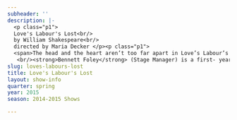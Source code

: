 ```yaml
---
subheader: ''
description: |-
  <p class="p1">
  Love's Labour's Lost<br/>
  by William Shakespeare<br/>
  directed by Maria Decker </p><p class="p1">
  <span>The head and the heart aren’t too far apart in Love’s Labour’s Lost, written by William Shakespeare and directed by Maria Decker. Tangled up in the ivy league of the 1940s, four young scholars must choose between their ivory tower and the wits of four brilliant coeds. Together they employ pranks and poetry in pursuit of love, challenging an over-serious academy with humor and youth. As graduation looms, the students must decide what moments they’ll cherish and what follies they’ll leave behind.</span></p><p><strong>Sam Audette</strong> (Longaville) is a second-year majoring in Law, Letters, Society. This year he has also acted in <em>Amadeus</em> and <em>Frankenstein</em>.</p><p><strong>Brandon Callender</strong> (Berowne) is a third-year in the College studying Computer Science. He has previously appeared in Selections from <em>Angels in America</em> (Joe), Henry V (Chorus), <em>A Midsummer Night's Dream</em> (Theseus/Mustardseed), <em>Hedda Gabler</em> (Brack), <em>Hotel Nepenthe</em> (Ensemble), A Scene From <em>Richard III</em> (Richard III), and several New Work Week shows. </p><p><strong>Eleanor Clifford </strong>(Maria) is a third-year HIPS major in the College. With University Theater, she previously appeared in <em>Hedda Gabler</em> (Hedda), <em>Henry VI</em> (Rutland), Winter 2012 Workshops, and <em>The Real Thing</em> (Annie), as well as having directed <em>Fifth Planet</em> and <em>First Love</em>. She is the Interim Education Chair for the Dean's Men Board and also performs with Le Vorris and Vox Circus.</p><p><strong>Alexander Eichner</strong> (Holofernes and Choreographer) is a second-year in the college tentatively double-majoring in History and Math. Previous show credits include <em>As You Like It</em>, <em>Thrill Me</em>, <em>A Crackup at the Race Riots</em>, <em>Henry V</em>, and <em>Amadeus</em>.</p><p><strong>Hanna Gregor</strong> (Costard) As a first-year Ecomics major from Hong Kong, this is her first Dean's Men production and her American debut. Previous show credits include Florence Unger in <em>The Odd Couple</em> and Mrs Smith in <em>The Bald Soprano</em>. She is a cast member of Occam's Razor and a dancer of Chicago Raas.</p><p><strong>Neal Jochmann</strong> (Don Armado) is a second-year studying Computer Science and East Asian Languages and Civilizations. His previous theater credits include UT's Winter 2015 production of <em>Amadeus</em> (Count Strack) and a Fall 2014 UT Workshop (Burrs,<em> What A Wild Party!</em>). </p><p><strong>Ruben Lesnick</strong> (Dumaine)​ is a third--year Biology major, and as such he fully endorses the practice of studying and forsaking all worldly pleasures for three years. Previous roles include Louis Ironson (Selections from <em>Angels in America: Millennium Approaches</em>), Silvius (<em>As You Like It</em>), and several roles in productions by the Classical Entertainment Society.</p><p><strong>Jakob Solheim</strong> (Anthony Dull, Mercade) is a first-year Economics and Public Policy major. This is his first Dean's Men show, although he has previously performed in CES's <em>Life of Galileo</em> (Galileo) and UT's <em>Amadeus</em> (Majordomo, Cook, Priest). </p><p><strong>Amelia Soth</strong> (Rosaline) is a second-year Near Eastern Languages and Civilizations major. This is her first UT production.</p><p><strong>Si Squires-Kasten</strong> (Boyet, Nathaniel) is a first-year English and Public Policy major. This is his third University Theater show, and his second with the Dean's Men.</p><p><strong>Maggie Strahan</strong> (Jaquenetta) is a first-year TAPS major. Recent shows include <em>Amadeus</em> (Teresa) and <em>Talk To Me Like the Rain and Let Me Listen</em> (Woman).</p><p><strong>Peyton Walker</strong> (Katharine) ​is a first year Visual Arts and/or Art History Major. Other UT experiences include Katherina Cavalieri in <em>Amadeus</em> and Kate in <em>What a Wild Party</em>.</p><p><strong>Elise Wander</strong> (Princess of France)​is a fourth-year English and Gender Studies major. She entered UT in her first year with <em>Cymbeline</em>, also an outdoor Dean's Men show, and is grateful to come full circle with <em>Love's Labour's Lost</em>. She has been honored to be a part of the Dean's Men and UT community.</p><p><strong>Tempest Wisdom</strong> (Moth) is so grateful for the opportunity to be in a Shakespeare show after so long! The last time was in the 8th grade, so it's about time to get back to the Bard! She is a first year TAPS major and this is her first show with UT. She is also a member of Attori Senza Paura, UChicago's Commedia dell'Arte troupe.</p><p><strong>Chase Woods </strong>(Ferdinand) is a second-year student in the College majoring in Public Policy and considering a minor in Theatre and Performance Studies. This is his third production with UT, his second with the Dean's Men.</p><p><strong>Maria Decker </strong>(Director) is a fourth-year Mathematics major and Polish Studies minor.  This is her tenth and last UT production--her fourth with the Dean's Men--and she couldn't be more thankful for all that this wonderful community has given her over the past four years.  Her previous credits include <em>Cowboy Mouth</em> (Stage Manager), <em>Closer</em> (Lighting Designer), <em>A Midsummer Night's Dream </em>(Props Designer), the 2014 Winter Workshop <em>Sure Thing</em> (Director), and<em> As You Like It</em> (Stage Manager) among many others. <br/>
   <br/><strong>Bennett Foley</strong> (Stage Manager) is a first- year Computer Science major who has worked on several shows, including  working as SM on three productions during high school, as ALD on <em>Macbeth</em> and as ASM on <em>Fifth Planet</em>.</p> <p><strong>Gabriel Levine </strong>(Dramaturge) is a second-year studying Fundamentals and Computational Neuroscience. Previous UT credits include <em>Hamtletmachine</em>, <em>Godspell</em>, <em>Endgame</em>, and <em>Cowboy Mouth</em>.</p><p><strong>Dan Lastres</strong> (Sound Designer) is a first-year English major and Music minor. This is his second show with the Dean’s Men, he worked as an assistant set designer last quarter on <em>Richard II</em>, and he is a performing member of Occam’s Razor.</p><p><strong>Colin Garon</strong> (Props and Scenic Designer) is a first-year who has previously co-props designed for <em>Amadeus</em> and <em>Endgame</em>.</p><p><strong>Jack Phillips</strong> (Costume Designer) is a fourth-year Biology major. He costume designed <em>The Clean House</em>, <em>As You Like It</em>, and <em>Henry VI</em>, set designed<em> This is Our Youth</em>, assisted costumes on <em>Much Ado About Nothing</em> and <em>Cymbeline</em>, and assisted in other capacities on <em>Twelfth Night</em>, <em>Henry IV, Part 1</em>, and <em>The Violet Hour</em>.</p><p><strong>Michaela Voit</strong> (Dean's Men Liaison) is a second-year English and Public Policy major. Having acted previously in four Dean's Men shows, she currently serves as the Art Chair on the Dean’s Men Board and the Dean's Men Representative to UT Committee.</p> <p><strong>Miles Richardson </strong>(Music Director) is a second-year majoring in Biology and Music.</p><p><strong>Christian-Nicholas Castro</strong> (Assistant Lighting Designer) is a first-year prospective Psychology and TAPS major. High school productions he has worked on include <em>Little Shop of Horrors, Antigone, FAME, Guys &amp; Dolls, Our Town </em>and<em> Persephone</em>. He served as Stage Mgr., Light and Sound Opr,, Stage Hand and actor (Nicely-Nicely Johnson). UT and other theater group credits include <em>Macbeth</em> (Sound Asst.), <em>Cowboy</em> <em>Mouth</em> (Sound Asst.), CES's <em>Frankenstein</em> (Sound Asst.), Logan's Puppet Festival: <em>The Temp</em> (Light Asst.), and CES's Haunted House. This quarter he is also working as Asst. Props Designer for <em>The Effect of Gamma Rays on Man-in-the-Moon Marigolds</em>.</p><p><strong>Charlotte Rieder </strong>(Assistant Costume Design) is a first-year Math major. This is her second UT/Dean's Men show, having assistant directed <em>Henry V</em> fall quarter. </p><p><strong>Alice Sheehan</strong> (Master Electrician) is a first-year History major, with a possible TAPS minor. She worked as Lighting Designer on <em>Amadeus</em> and the Assistant Lighting Designer on <em>Endgame</em>.</p><p><strong>Brandon McCallister</strong> (Assistant Director) is a first-year in the College majoring in Biology. This is Brandon's third show with the Dean's Men. He has previously assistant stage managed for both<em> Henry V </em>and <em>Richard II</em>. </p><p><strong>Emily Cambias</strong> (Assistant Props Master) is a first-year in the College majoring in History. This is her second show with University Theater, and her first foray into prop design. She was Lighting Assistant for the play <em>Cowboy Mouth</em> this past winter quarter.</p><p><strong>Vivian Zhang</strong> (Assistant Set Designer) is a first-year prospective Economics major, Previously, she was also an assistant set designer for <em>Closer</em> by Patrick Marber this past fall quarter.</p><p><strong>Daniel Heins</strong> (Lighting Designer)​is proud to be a Dean's Man, this being his third Dean's Men show. He has worked lights and set in assorted capacities for numerous shows among assorted groups.</p><p><strong>Mariel Shlomchik</strong> (Production Manager)​is a second year Biology major. This is her seventh show and fifth with the Dean’s Men, and she couldn’t be happier working on this show. Her previous credits include <em>As You Like It</em> (Assistant Stage Manager), <em>Much Ado About Nothing</em> (Assistant Stage Manager), <em>Clean House</em> (Assistant Director), <em>Henry V</em> (Stage Manager) and <em>Cowboy Mouth</em> (Production Manager).</p><p><strong>Jenny Haar </strong>(Tenor Sax and Bassoon) ​is a first--year tentatively majoring in Computer Science with a minor in Music. She is involved with the University Chamber Orchestra, Early Music Ensemble, and Pep Band, playing various woodwinds. She has never been in a play before, but she has done a number of pit orchestras for musicals; favorite shows include <em>Shrek: the Musical</em>, <em>Seussical: the Musical</em>, and <em>Once Upon a Mattress</em>.</p><p><strong>Rachel Taub</strong> (Double Bass) ​is a first-year Classics major. She is a member of the University Chamber Orchestra. Recent pit orchestras she’s performed in include <em>The Yeomen of the Guard</em>, <em>How to Succeed in Business Without Really Trying</em>, and <em>Carousel</em>.</p> <p><strong>Aaron Bao</strong> (Trumpet)​ is a second-year Math and Philosophy major involved in the UChicago jazz X-tet. Other than a fifth grade school play where, as Remus in the Roman founding myth, his only role was to be killed by a rock, this is his first theater experience.</p><p><strong>Josh Turner </strong>(Alto Saxophone) ​is a first--year (most likely) Physics and Math major with a minor in Music. He is in the University Jazz X-Tet, playing sax, and is involved with the CJEP playing both sax and piano. He has played in a pit orchestra once before for a high school production of <em>Footloose</em> (and really what other experience do you need).</p>
slug: loves-labours-lost
title: Love's Labour's Lost
layout: show-info
quarter: spring
year: 2015
season: 2014-2015 Shows

---
```

